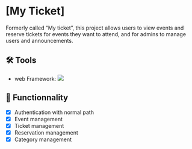 # [My Ticket]

Formerly called “My ticket”, this project allows users to view events and reserve tickets for events they want to attend, and for admins to manage users and announcements.
 
## 🛠️ Tools
- web Framework: ![](https://img.shields.io/badge/Code-ReactJs-informational?style=flat&logo=reactJs&color=61DAFB)

## 🚀 Functionnality
- [x] Authentication with normal path
- [x] Event management
- [x] Ticket management
- [x] Reservation management
- [x] Category management
